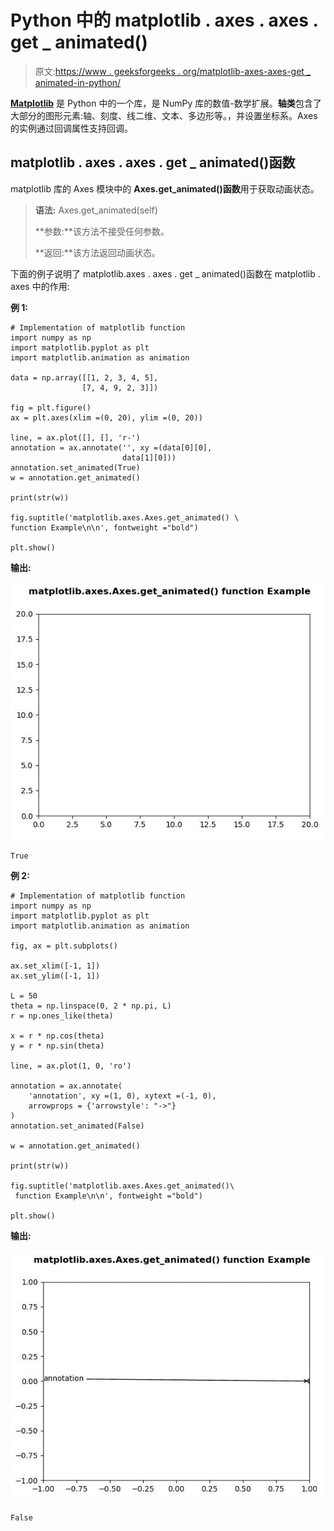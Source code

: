 # Python 中的 matplotlib . axes . axes . get _ animated()

> 原文:[https://www . geeksforgeeks . org/matplotlib-axes-axes-get _ animated-in-python/](https://www.geeksforgeeks.org/matplotlib-axes-axes-get_animated-in-python/)

**[Matplotlib](https://www.geeksforgeeks.org/python-introduction-matplotlib/)** 是 Python 中的一个库，是 NumPy 库的数值-数学扩展。**轴类**包含了大部分的图形元素:轴、刻度、线二维、文本、多边形等。，并设置坐标系。Axes 的实例通过回调属性支持回调。

## matplotlib . axes . axes . get _ animated()函数

matplotlib 库的 Axes 模块中的 **Axes.get_animated()函数**用于获取动画状态。

> **语法:** Axes.get_animated(self)
> 
> **参数:**该方法不接受任何参数。
> 
> **返回:**该方法返回动画状态。

下面的例子说明了 matplotlib.axes . axes . get _ animated()函数在 matplotlib . axes 中的作用:

**例 1:**

```
# Implementation of matplotlib function
import numpy as np
import matplotlib.pyplot as plt
import matplotlib.animation as animation

data = np.array([[1, 2, 3, 4, 5], 
                [7, 4, 9, 2, 3]])

fig = plt.figure()
ax = plt.axes(xlim =(0, 20), ylim =(0, 20))

line, = ax.plot([], [], 'r-')
annotation = ax.annotate('', xy =(data[0][0], 
                         data[1][0]))
annotation.set_animated(True)
w = annotation.get_animated()

print(str(w))

fig.suptitle('matplotlib.axes.Axes.get_animated() \
function Example\n\n', fontweight ="bold")

plt.show()
```

**输出:**

![](img/00042bb7d8ae94c25de6b28221837fce.png)

```
True

```

**例 2:**

```
# Implementation of matplotlib function
import numpy as np
import matplotlib.pyplot as plt
import matplotlib.animation as animation

fig, ax = plt.subplots()

ax.set_xlim([-1, 1])
ax.set_ylim([-1, 1])

L = 50
theta = np.linspace(0, 2 * np.pi, L)
r = np.ones_like(theta)

x = r * np.cos(theta)
y = r * np.sin(theta)

line, = ax.plot(1, 0, 'ro')

annotation = ax.annotate(
    'annotation', xy =(1, 0), xytext =(-1, 0),
    arrowprops = {'arrowstyle': "->"}
)
annotation.set_animated(False)

w = annotation.get_animated()

print(str(w))

fig.suptitle('matplotlib.axes.Axes.get_animated()\
 function Example\n\n', fontweight ="bold")

plt.show()
```

**输出:**

![](img/cd17495aea95b552929de38a4b628f1d.png)

```
False

```